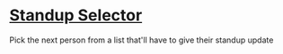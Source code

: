 # [Standup Selector](https://standup-selector.vercel.app/)
Pick the next person from a list that'll have to give their standup update
